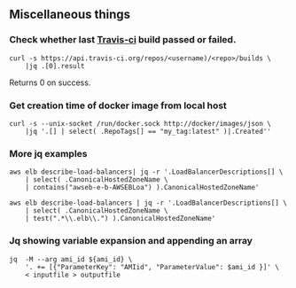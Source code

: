 ## Miscellaneous things

### Check whether last [Travis-ci](http://travis-ci.com) build passed or failed.

    curl -s https://api.travis-ci.org/repos/<username)/<repo>/builds \
        |jq .[0].result

Returns 0 on success.

### Get creation time of docker image from local host

    curl -s --unix-socket /run/docker.sock http://docker/images/json \
        |jq '.[] | select( .RepoTags[] == "my_tag:latest" )|.Created''
        
### More jq examples
 
    aws elb describe-load-balancers| jq -r '.LoadBalancerDescriptions[] \
        | select( .CanonicalHostedZoneName \
        | contains("awseb-e-b-AWSEBLoa") ).CanonicalHostedZoneName'
        
    aws elb describe-load-balancers | jq -r '.LoadBalancerDescriptions[] \
        | select( .CanonicalHostedZoneName \
        | test(".*\\.elb\\.") ).CanonicalHostedZoneName'

### Jq showing variable expansion and appending an array

    jq  -M --arg ami_id ${ami_id} \
        '. += [{"ParameterKey": "AMIid", "ParameterValue": $ami_id }]' \
        < inputfile > outputfile
